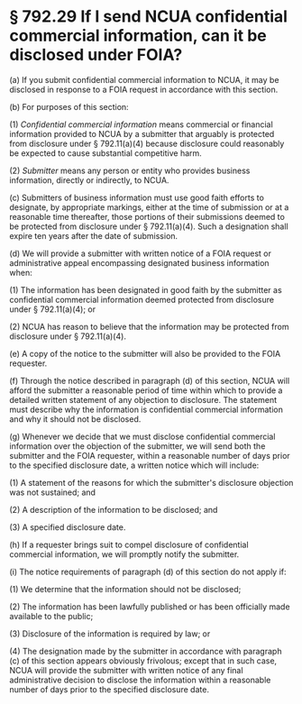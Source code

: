 # § 792.29   If I send NCUA confidential commercial information, can it be disclosed under FOIA?

(a) If you submit confidential commercial information to NCUA, it may be disclosed in response to a FOIA request in accordance with this section.


(b) For purposes of this section:


(1) *Confidential commercial information* means commercial or financial information provided to NCUA by a submitter that arguably is protected from disclosure under § 792.11(a)(4) because disclosure could reasonably be expected to cause substantial competitive harm.


(2) *Submitter* means any person or entity who provides business information, directly or indirectly, to NCUA.


(c) Submitters of business information must use good faith efforts to designate, by appropriate markings, either at the time of submission or at a reasonable time thereafter, those portions of their submissions deemed to be protected from disclosure under § 792.11(a)(4). Such a designation shall expire ten years after the date of submission.


(d) We will provide a submitter with written notice of a FOIA request or administrative appeal encompassing designated business information when:


(1) The information has been designated in good faith by the submitter as confidential commercial information deemed protected from disclosure under § 792.11(a)(4); or


(2) NCUA has reason to believe that the information may be protected from disclosure under § 792.11(a)(4).


(e) A copy of the notice to the submitter will also be provided to the FOIA requester.


(f) Through the notice described in paragraph (d) of this section, NCUA will afford the submitter a reasonable period of time within which to provide a detailed written statement of any objection to disclosure. The statement must describe why the information is confidential commercial information and why it should not be disclosed.


(g) Whenever we decide that we must disclose confidential commercial information over the objection of the submitter, we will send both the submitter and the FOIA requester, within a reasonable number of days prior to the specified disclosure date, a written notice which will include:


(1) A statement of the reasons for which the submitter's disclosure objection was not sustained; and


(2) A description of the information to be disclosed; and


(3) A specified disclosure date.


(h) If a requester brings suit to compel disclosure of confidential commercial information, we will promptly notify the submitter.


(i) The notice requirements of paragraph (d) of this section do not apply if:


(1) We determine that the information should not be disclosed;


(2) The information has been lawfully published or has been officially made available to the public;


(3) Disclosure of the information is required by law; or


(4) The designation made by the submitter in accordance with paragraph (c) of this section appears obviously frivolous; except that in such case, NCUA will provide the submitter with written notice of any final administrative decision to disclose the information within a reasonable number of days prior to the specified disclosure date.





